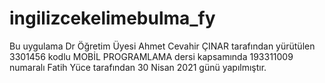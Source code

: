 # ingilizcekelimebulma_fy
Bu uygulama Dr Öğretim Üyesi Ahmet Cevahir ÇINAR tarafından yürütülen 3301456 kodlu MOBİL PROGRAMLAMA dersi kapsamında 193311009 numaralı Fatih Yüce tarafından 30 Nisan 2021 günü yapılmıştır.
